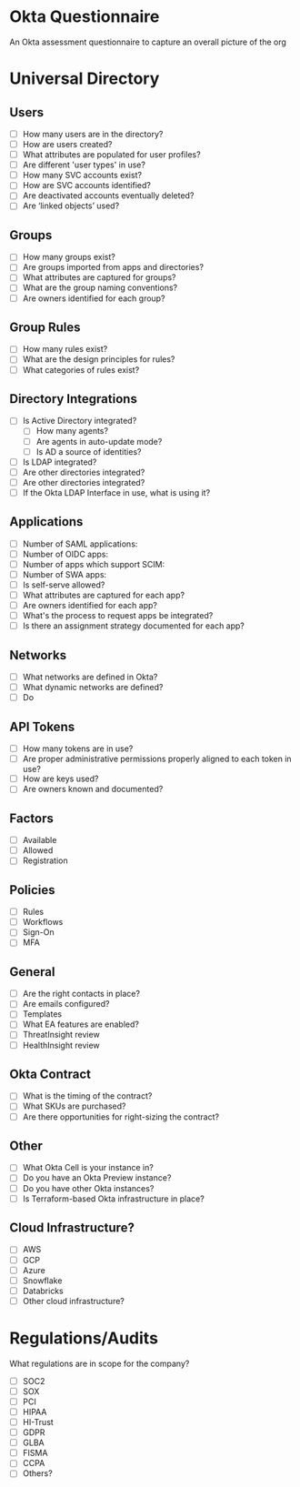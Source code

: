 # Okta Questionnaire
An Okta assessment questionnaire to capture an overall picture of the org

# Universal Directory

## Users
- [ ] How many users are in the directory?
- [ ] How are users created?
- [ ] What attributes are populated for user profiles?
- [ ] Are different 'user types' in use?
- [ ] How many SVC accounts exist?
- [ ] How are SVC accounts identified?
- [ ] Are deactivated accounts eventually deleted?
- [ ] Are ‘linked objects’ used?

## Groups
- [ ] How many groups exist?
- [ ] Are groups imported from apps and directories?
- [ ] What attributes are captured for groups?
- [ ] What are the group naming conventions?
- [ ] Are owners identified for each group?

## Group Rules
- [ ] How many rules exist?
- [ ] What are the design principles for rules?
- [ ] What categories of rules exist?

## Directory Integrations
- [ ] Is Active Directory integrated?
    - [ ] How many agents?
    - [ ] Are agents in auto-update mode?
    - [ ] Is AD a source of identities?
- [ ] Is LDAP integrated?
- [ ] Are other directories integrated?
- [ ] Are other directories integrated?
- [ ] If the Okta LDAP Interface in use, what is using it?

## Applications
- [ ] Number of SAML applications: 
- [ ] Number of OIDC apps: 
- [ ] Number of apps which support SCIM:
- [ ] Number of SWA apps:
- [ ] Is self-serve allowed?
- [ ] What attributes are captured for each app?
- [ ] Are owners identified for each app?
- [ ] What's the process to request apps be integrated?
- [ ] Is there an assignment strategy documented for each app?

## Networks
- [ ] What networks are defined in Okta?
- [ ] What dynamic networks are defined?
- [ ] Do 

## API Tokens
- [ ] How many tokens are in use?
- [ ] Are proper administrative permissions properly aligned to each token in use?
- [ ] How are keys used?
- [ ] Are owners known and documented?

## Factors
- [ ] Available
- [ ] Allowed
- [ ] Registration

## Policies
- [ ] Rules
- [ ] Workflows
- [ ] Sign-On
- [ ] MFA

## General
- [ ] Are the right contacts in place?
- [ ] Are emails configured?
- [ ] Templates 
- [ ] What EA features are enabled?
- [ ] ThreatInsight review
- [ ] HealthInsight review

## Okta Contract
- [ ] What is the timing of the contract?
- [ ] What SKUs are purchased?
- [ ] Are there opportunities for right-sizing the contract?

## Other
- [ ] What Okta Cell is your instance in?
- [ ] Do you have an Okta Preview instance?
- [ ] Do you have other Okta instances?
- [ ] Is Terraform-based Okta infrastructure in place?

## Cloud Infrastructure?
- [ ] AWS
- [ ] GCP
- [ ] Azure
- [ ] Snowflake
- [ ] Databricks
- [ ] Other cloud infrastructure?

# Regulations/Audits

What regulations are in scope for the company?
- [ ] SOC2
- [ ] SOX
- [ ] PCI
- [ ] HIPAA
- [ ] HI-Trust
- [ ] GDPR
- [ ] GLBA
- [ ] FISMA
- [ ] CCPA
- [ ] Others?
